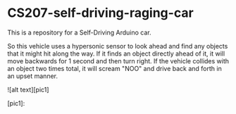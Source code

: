 # CS207-self-driving-raging-car

This is a repository for a Self-Driving Arduino car. 

So this vehicle uses a hypersonic sensor to look ahead and find any objects that it might hit along the way. If it finds an object directly ahead of it, it will move backwards for 1 second and then turn right.
If the vehicle collides with an object two times total, it will scream "NOO" and drive back and forth in an upset manner.

![alt text][pic1]

[pic1]: 